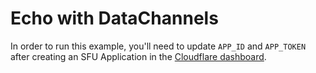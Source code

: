 # Echo with DataChannels

In order to run this example, you'll need to update `APP_ID` and `APP_TOKEN` after creating an SFU Application in the [Cloudflare dashboard](https://dash.cloudflare.com/?to=/:account/calls).
